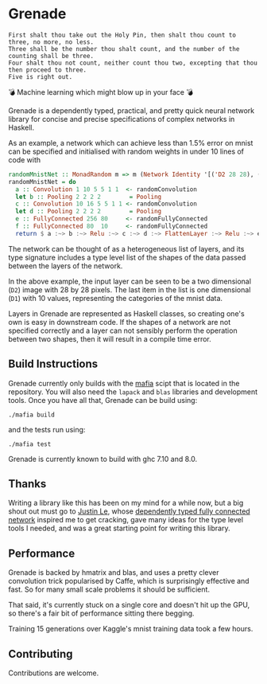 Grenade
=======

```
First shalt thou take out the Holy Pin, then shalt thou count to three, no more, no less.
Three shall be the number thou shalt count, and the number of the counting shall be three.
Four shalt thou not count, neither count thou two, excepting that thou then proceed to three.
Five is right out.
```

💣 Machine learning which might blow up in your face 💣

Grenade is a dependently typed, practical, and pretty quick neural network library for concise and precise
specifications of complex networks in Haskell.

As an example, a network which can achieve less than 1.5% error on mnist can be specified and
initialised with random weights in under 10 lines of code with
```haskell
randomMnistNet :: MonadRandom m => m (Network Identity '[('D2 28 28), ('D3 24 24 10), ('D3 12 12 10), ('D3 12 12 10), ('D3 8 8 16), ('D3 4 4 16), ('D1 256), ('D1 256), ('D1 80), ('D1 80), ('D1 10), ('D1 10)])
randomMnistNet = do
  a :: Convolution 1 10 5 5 1 1  <- randomConvolution
  let b :: Pooling 2 2 2 2        = Pooling
  c :: Convolution 10 16 5 5 1 1 <- randomConvolution
  let d :: Pooling 2 2 2 2        = Pooling
  e :: FullyConnected 256 80     <- randomFullyConnected
  f :: FullyConnected 80  10     <- randomFullyConnected
  return $ a :~> b :~> Relu :~> c :~> d :~> FlattenLayer :~> Relu :~> e :~> Logit :~> f :~> O Logit
```

The network can be thought of as a heterogeneous list of layers, and its type signature includes a type
level list of the shapes of the data passed between the layers of the network.

In the above example, the input layer can be seen to be a two dimensional (`D2`) image with 28 by 28 pixels.
The last item in the list is one dimensional (`D1`) with 10 values, representing the categories of the mnist data.

Layers in Grenade are represented as Haskell classes, so creating one's own is easy in downstream code. If the shapes
of a network are not specified correctly and a layer can not sensibly perform the operation between two shapes, then
it will result in a compile time error.


Build Instructions
------------------
Grenade currently only builds with the [mafia](https://github.com/ambiata/mafia) scipt that is located in the
repository. You will also need the `lapack` and `blas` libraries and development tools. Once you have all
that, Grenade can be build using:

```
./mafia build
```

and the tests run using:

```
./mafia test
```

Grenade is currently known to build with ghc 7.10 and 8.0.


Thanks
------
Writing a library like this has been on my mind for a while now, but a big shout out must go to [Justin Le](https://github.com/mstksg), whose
[dependently typed fully connected network](https://blog.jle.im/entry/practical-dependent-types-in-haskell-1.html) inspired me to get cracking, gave many ideas for the type level tools I
needed, and was a great starting point for writing this library.

Performance
-----------
Grenade is backed by hmatrix and blas, and uses a pretty clever convolution trick popularised by Caffe, which
is surprisingly effective and fast. So for many small scale problems it should be sufficient.

That said, it's currently stuck on a single core and doesn't hit up the GPU, so there's a fair bit of performance
sitting there begging.

Training 15 generations over Kaggle's mnist training data took a few hours.

Contributing
------------
Contributions are welcome.
